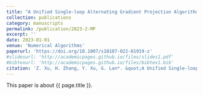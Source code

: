 ```yaml
---
title: "A Unified Single-loop Alternating Gradient Projection Algorithm for Nonconvex-Concave and Convex-Nonconcave Minimax Problems"
collection: publications
category: manuscripts
permalink: /publication/2023-2-MP
excerpt: ''
date: 2023-01-01
venue: 'Numerical Algorithms'
paperurl: 'https://doi.org/10.1007/s10107-022-01919-z'
#slidesurl: 'http://academicpages.github.io/files/slides1.pdf'
#bibtexurl: 'http://academicpages.github.io/files/bibtex1.bib'
citation: 'Z. Xu, H. Zhang, Y. Xu, G. Lan*. &quot;A Unified Single-loop Alternating Gradient Projection Algorithm for Nonconvex-Concave and Convex-Nonconcave Minimax Problems.&quot; <i>Numerical Algorithms</i>. 201: 635-706, 2023. https://doi.org/10.1007/s10107-022-01919-z.'
---
```


This paper is about {{ page.title }}.
